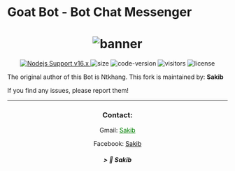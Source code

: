 # Goat Bot - Bot Chat Messenger

<h1 align="center">
  <img src="https://i.ibb.co/RQ28H2p/banner.png" alt="banner">
</h1>

<p align="center">
	<a href="https://nodejs.org/dist/v16.20.0">
		<img src="https://img.shields.io/badge/Nodejs%20Support-16.x-brightgreen.svg?style=flat-square" alt="Nodejs Support v16.x">
	</a>
  <img alt="size" src="https://img.shields.io/badge/repo-size-lightgrey?style=flat-square">
  <img alt="code-version" src="https://img.shields.io/badge/code%20version-v1.0-brightgreen?style=flat-square">
  <img alt="visitors" src="https://visitor-badge.laobi.icu/badge?style=flat-square&page_id=Sakib.Goat-Bot-V2">
  <img alt="license" src="https://img.shields.io/badge/license-MIT-green?style=flat-square&color=brightgreen">
</p>

The original author of this Bot is Ntkhang. This fork is maintained by: **Sakib**  

If you find any issues, please report them!

---

<div align="center">
<h3>Contact:</h3>
<p>Gmail: <a href="mailto:sakib@example.com" style="color: green;">Sakib</a></p>
<p>Facebook: <a href="https://www.facebook.com/sakib" style="color: black;">Sakib</a></p>
</div>

<h5 align="center">
> 🎀 Sakib
</h5>
